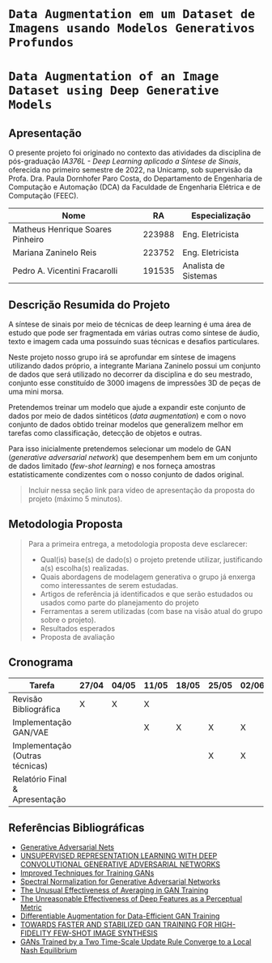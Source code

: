 # `Data Augmentation em um Dataset de Imagens usando Modelos Generativos Profundos`
# `Data Augmentation of an Image Dataset using Deep Generative Models`

## Apresentação

O presente projeto foi originado no contexto das atividades da disciplina de pós-graduação *IA376L - Deep Learning aplicado a Síntese de Sinais*, 
oferecida no primeiro semestre de 2022, na Unicamp, sob supervisão da Profa. Dra. Paula Dornhofer Paro Costa, do Departamento de Engenharia de Computação e Automação (DCA) da Faculdade de Engenharia Elétrica e de Computação (FEEC).


|Nome  | RA | Especialização|
|--|--|--|
| Matheus Henrique Soares Pinheiro  | 223988  | Eng. Eletricista|
| Mariana Zaninelo Reis| 223752  | Eng. Eletricista|
| Pedro A. Vicentini Fracarolli  | 191535  | Analista de Sistemas|


## Descrição Resumida do Projeto
A síntese de sinais por meio de técnicas de deep learning é uma área de estudo que pode ser fragmentada em várias outras como síntese de áudio, texto e imagem cada uma possuindo suas técnicas e desafios particulares.  

Neste projeto nosso grupo irá se aprofundar em síntese de imagens utilizando dados próprio, a integrante Mariana Zaninelo possui um conjunto de dados que será utilizado no decorrer da disciplina e do seu mestrado, conjunto esse constituído de 3000 imagens de impressões 3D de peças de uma mini morsa.  

Pretendemos treinar um modelo que ajude a expandir este conjunto de dados por meio de dados sintéticos (*data augmentation*) e com o novo conjunto de dados obtido treinar modelos que generalizem melhor em tarefas como classificação, detecção de objetos e outras.  

Para isso inicialmente pretendemos selecionar um modelo de GAN (*generative adversarial network*) que desempenhem bem em um conjunto de dados limitado (*few-shot learning*) e nos forneça amostras estatisticamente condizentes com o nosso conjunto de dados original.

> Incluir nessa seção link para vídeo de apresentação da proposta do projeto (máximo 5 minutos).

## Metodologia Proposta
> Para a primeira entrega, a metodologia proposta deve esclarecer:
> * Qual(is) base(s) de dado(s) o projeto pretende utilizar, justificando a(s) escolha(s) realizadas.
> * Quais abordagens de modelagem generativa o grupo já enxerga como interessantes de serem estudadas.
> * Artigos de referência já identificados e que serão estudados ou usados como parte do planejamento do projeto
> * Ferramentas a serem utilizadas (com base na visão atual do grupo sobre o projeto).
> * Resultados esperados
> * Proposta de avaliação

## Cronograma
|Tarefa                         |27/04|04/05|11/05|18/05|25/05|02/06|09/06|16/06|
|-------------------------------|-----|-----|-----|-----|-----|-----|-----|-----|
|Revisão Bibliográfica          |   X |X    |X    |     |     |     |     |     |
|Implementação GAN/VAE          |     |     |X    |X    |X    |X    |     |     |
|Implementação (Outras técnicas)|     |     |     |     |X    |X    |     |     |
|Relatório Final & Apresentação |     |     |     |     |     |     |X    |X    |

## Referências Bibliográficas
* [Generative Adversarial Nets](https://arxiv.org/abs/1406.2661)
* [UNSUPERVISED REPRESENTATION LEARNING WITH DEEP CONVOLUTIONAL GENERATIVE ADVERSARIAL NETWORKS](https://arxiv.org/abs/1511.06434)
* [Improved Techniques for Training GANs](https://arxiv.org/abs/1606.03498)
* [Spectral Normalization for Generative Adversarial Networks](https://arxiv.org/abs/1802.05957)
* [The Unusual Effectiveness of Averaging in GAN Training](https://arxiv.org/abs/1806.04498)
* [The Unreasonable Effectiveness of Deep Features as a Perceptual Metric](https://arxiv.org/abs/1801.03924)
* [Differentiable Augmentation for Data-Efficient GAN Training](https://arxiv.org/abs/2006.10738)
* [TOWARDS FASTER AND STABILIZED GAN TRAINING FOR HIGH-FIDELITY FEW-SHOT IMAGE SYNTHESIS](https://arxiv.org/abs/2101.04775)
* [GANs Trained by a Two Time-Scale Update Rule Converge to a Local Nash Equilibrium](https://arxiv.org/abs/1706.08500)

